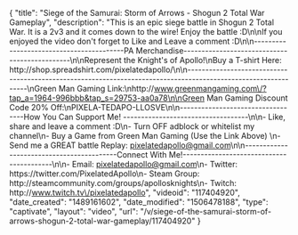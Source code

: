 {
    "title": "Siege of the Samurai: Storm of Arrows - Shogun 2 Total War Gameplay",
    "description": "This is an epic siege battle in Shogun 2 Total War.  It is a 2v3 and it comes down to the wire!  Enjoy the battle :D\n\nIf you enjoyed the video don't forget to Like and Leave a comment :D\n\n-----------------------------------------PA Merchandise----------------------------------------------\n\nRepresent the Knight's of Apollo!\nBuy a T-shirt Here: http:\/\/shop.spreadshirt.com\/pixelatedapollo\/\n\n---------------------------------------------------------------------------------------------------------------\nGreen Man Gaming Link:\nhttp:\/\/www.greenmangaming.com\/?tap_a=1964-996bbb&tap_s=29753-aa0a78\n\nGreen Man Gaming Discount Code 20% Off:\nPIXELA-TEDAPO-LLOSVE\n\n----------------------------------How You Can Support Me! -----------------------------------\n\n- Like, share and leave a comment :D\n- Turn OFF adblock or whitelist my channel\n- Buy a Game from Green Man Gaming (Use the Link Above) \n- Send me a GREAT battle Replay: pixelatedapollo@gmail.com\n\n------------------------------------------Connect With Me!-----------------------------------------\n\n- Email: pixelatedapollo@gmail.com\n- Twitter: https:\/\/twitter.com\/PixelatedApollo\n- Steam Group:  http:\/\/steamcommunity.com\/groups\/apollosknights\n- Twitch: http:\/\/www.twitch.tv\/pixelatedapollo",
    "videoid": "117404920",
    "date_created": "1489161602",
    "date_modified": "1506478188",
    "type": "captivate",
    "layout": "video",
    "url": "\/v\/siege-of-the-samurai-storm-of-arrows-shogun-2-total-war-gameplay\/117404920"
}